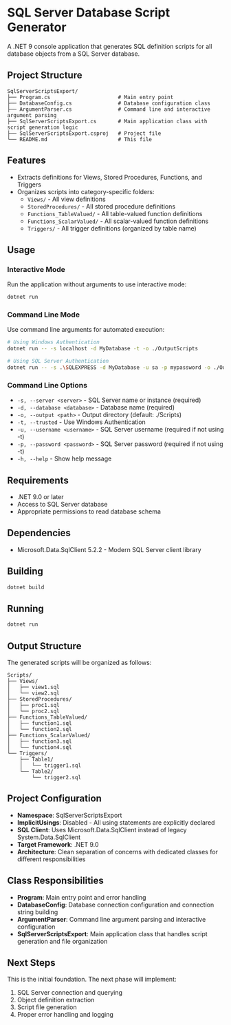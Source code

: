 # SQL Server Database Script Generator

A .NET 9 console application that generates SQL definition scripts for all database objects from a SQL Server database.

## Project Structure

```
SqlServerScriptsExport/
├── Program.cs                      # Main entry point
├── DatabaseConfig.cs               # Database configuration class
├── ArgumentParser.cs               # Command line and interactive argument parsing
├── SqlServerScriptsExport.cs       # Main application class with script generation logic
├── SqlServerScriptsExport.csproj   # Project file
└── README.md                       # This file
```

## Features

- Extracts definitions for Views, Stored Procedures, Functions, and Triggers
- Organizes scripts into category-specific folders:
  - `Views/` - All view definitions
  - `StoredProcedures/` - All stored procedure definitions
  - `Functions_TableValued/` - All table-valued function definitions
  - `Functions_ScalarValued/` - All scalar-valued function definitions
  - `Triggers/` - All trigger definitions (organized by table name)

## Usage

### Interactive Mode
Run the application without arguments to use interactive mode:

```bash
dotnet run
```

### Command Line Mode
Use command line arguments for automated execution:

```bash
# Using Windows Authentication
dotnet run -- -s localhost -d MyDatabase -t -o ./OutputScripts

# Using SQL Server Authentication
dotnet run -- -s .\SQLEXPRESS -d MyDatabase -u sa -p mypassword -o ./OutputScripts
```

### Command Line Options

- `-s, --server <server>` - SQL Server name or instance (required)
- `-d, --database <database>` - Database name (required)
- `-o, --output <path>` - Output directory (default: ./Scripts)
- `-t, --trusted` - Use Windows Authentication
- `-u, --username <username>` - SQL Server username (required if not using -t)
- `-p, --password <password>` - SQL Server password (required if not using -t)
- `-h, --help` - Show help message

## Requirements

- .NET 9.0 or later
- Access to SQL Server database
- Appropriate permissions to read database schema

## Dependencies

- Microsoft.Data.SqlClient 5.2.2 - Modern SQL Server client library

## Building

```bash
dotnet build
```

## Running

```bash
dotnet run
```

## Output Structure

The generated scripts will be organized as follows:

```
Scripts/
├── Views/
│   ├── view1.sql
│   └── view2.sql
├── StoredProcedures/
│   ├── proc1.sql
│   └── proc2.sql
├── Functions_TableValued/
│   ├── function1.sql
│   └── function2.sql
├── Functions_ScalarValued/
│   ├── function3.sql
│   └── function4.sql
└── Triggers/
    ├── Table1/
    │   └── trigger1.sql
    └── Table2/
        └── trigger2.sql
```

## Project Configuration

- **Namespace**: SqlServerScriptsExport
- **ImplicitUsings**: Disabled - All using statements are explicitly declared
- **SQL Client**: Uses Microsoft.Data.SqlClient instead of legacy System.Data.SqlClient
- **Target Framework**: .NET 9.0
- **Architecture**: Clean separation of concerns with dedicated classes for different responsibilities

## Class Responsibilities

- **Program**: Main entry point and error handling
- **DatabaseConfig**: Database connection configuration and connection string building
- **ArgumentParser**: Command line argument parsing and interactive configuration
- **SqlServerScriptsExport**: Main application class that handles script generation and file organization

## Next Steps

This is the initial foundation. The next phase will implement:
1. SQL Server connection and querying
2. Object definition extraction
3. Script file generation
4. Proper error handling and logging